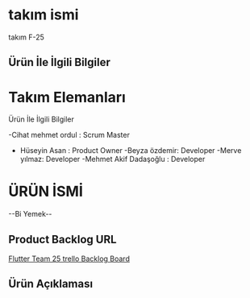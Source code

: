# takım ismi
 
 takım F-25  

## Ürün İle İlgili Bilgiler

# Takım Elemanları
Ürün İle İlgili Bilgiler

   -Cihat mehmet ordul : Scrum Master
  - Hüseyin Asan : Product Owner
   -Beyza özdemir: Developer
   -Merve yılmaz: Developer
   -Mehmet Akif Dadaşoğlu : Developer

# ÜRÜN İSMİ

--Bi Yemek--

## Product Backlog URL

[Flutter Team 25 trello Backlog Board](https://trello.com/b/fQxinykx/f-25-bootcamp)



## Ürün Açıklaması




